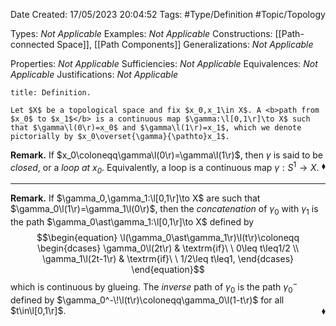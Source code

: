 <div class="topSpace"></div>

Date Created: 17/05/2023 20:04:52
Tags: #Type/Definition #Topic/Topology

Types: <i>Not Applicable</i>
Examples: <i>Not Applicable</i>
Constructions: [[Path-connected Space]], [[Path Components]]
Generalizations: <i>Not Applicable</i>

Properties: <i>Not Applicable</i>
Sufficiencies: <i>Not Applicable</i>
Equivalences: <i>Not Applicable</i>
Justifications: <i>Not Applicable</i>

``` ad-Definition
title: Definition.

Let $X$ be a topological space and fix $x_0,x_1\in X$. A <b>path from $x_0$ to $x_1$</b> is a continuous map $\gamma:\l[0,1\r]\to X$ such that $\gamma\l(0\r)=x_0$ and $\gamma\l(1\r)=x_1$, which we denote pictorially by $x_0\overset{\gamma}{\pathto}x_1$.

```

<b>Remark.</b> If $x_0\coloneqq\gamma\l(0\r)=\gamma\l(1\r)$, then $\gamma$ is said to be <i>closed</i>, or a <i>loop at $x_0$</i>. Equivalently, a loop is a continuous map $\gamma:S^1\to X$.<span style="float:right;">$\blacklozenge$</span>

---

<b>Remark.</b> If $\gamma_0,\gamma_1:\l[0,1\r]\to X$ are such that $\gamma_0\l(1\r)=\gamma_1\l(0\r)$, then the <i>concatenation</i> of $\gamma_0$ with $\gamma_1$ is the path $\gamma_0\ast\gamma_1:\l[0,1\r]\to X$ defined by
$$\begin{equation}
    \l(\gamma_0\ast\gamma_1\r)\l(t\r)\coloneqq
    \begin{dcases}
        \gamma_0\l(2t\r) & \textrm{if}\ \ 0\leq t\leq1/2 \\
        \gamma_1\l(2t-1\r) & \textrm{if}\ \ 1/2\leq t\leq1,
    \end{dcases}
\end{equation}$$
which is continuous by glueing. The <i>inverse</i> path of $\gamma_0$ is the path $\gamma_0^-$ defined by $\gamma_0^-\!\l(t\r)\coloneqq\gamma_0\l(1-t\r)$ for all $t\in\l[0,1\r]$.<span style="float:right;">$\blacklozenge$</span>
